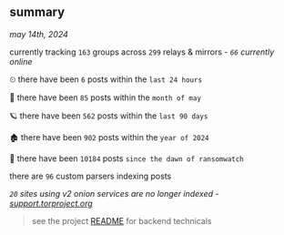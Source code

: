 
## summary
_may 14th, 2024_

currently tracking `163` groups across `299` relays & mirrors - _`66` currently online_

⏲ there have been `6` posts within the `last 24 hours`

🦈 there have been `85` posts within the `month of may`

🪐 there have been `562` posts within the `last 90 days`

🏚 there have been `902` posts within the `year of 2024`

🦕 there have been `10184` posts `since the dawn of ransomwatch`

there are `96` custom parsers indexing posts

_`20` sites using v2 onion services are no longer indexed - [support.torproject.org](https://support.torproject.org/onionservices/v2-deprecation/)_

> see the project [README](https://github.com/joshhighet/ransomwatch#ransomwatch--) for backend technicals
